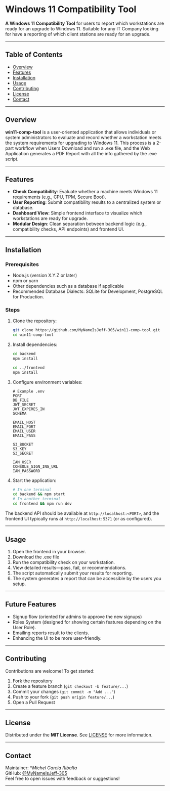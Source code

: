# Windows 11 Compatibility Tool

**A Windows 11 Compatibility Tool** for users to report which workstations are ready for an upgrade to Windows 11. Suitable for any IT Company looking for have a reporting of which client stations are ready for an upgrade.

---

## Table of Contents

- [Overview](#overview)  
- [Features](#features)  
- [Installation](#installation)  
- [Usage](#usage)  
- [Contributing](#contributing)  
- [License](#license)  
- [Contact](#contact)

---

## Overview

**win11-comp-tool** is a user-oriented application that allows individuals or system administrators to evaluate and record whether a workstation meets the system requirements for upgrading to Windows 11. This process is a 2-part workflow when Users Download and run a .exe file, and the Web Application  generates a PDF Report with all the info gathered by the .exe script.

---

## Features

- **Check Compatibility**: Evaluate whether a machine meets Windows 11 requirements (e.g., CPU, TPM, Secure Boot).  
- **User Reporting**: Submit compatibility results to a centralized system or database.  
- **Dashboard View**: Simple frontend interface to visualize which workstations are ready for upgrade.  
- **Modular Design**: Clean separation between backend logic (e.g., compatibility checks, API endpoints) and frontend UI.

---

## Installation

### Prerequisites

- Node.js (version X.Y.Z or later)  
- npm or yarn  
- Other dependencies such as a database if applicable
- Recommended Database Dialects: SQLite for Development, PostgreSQL for Production.

### Steps

1. Clone the repository:
    ```sh
    git clone https://github.com/MyNameIsJeff-305/win11-comp-tool.git
    cd win11-comp-tool
    ```

2. Install dependencies:
    ```sh
    cd backend
    npm install

    cd ../frontend
    npm install
    ```

3. Configure environment variables:
    ```env
    # Example .env
    PORT
    DB_FILE
    JWT_SECRET
    JWT_EXPIRES_IN
    SCHEMA

    EMAIL_HOST
    EMAIL_PORT
    EMAIL_USER
    EMAIL_PASS

    S3_BUCKET
    S3_KEY
    S3_SECRET

    IAM_USER
    CONSOLE_SIGN_ING_URL
    IAM_PASSWORD
    ```

4. Start the application:
    ```sh
    # In one terminal
    cd backend && npm start
    # In another terminal
    cd frontend && npm run dev
    ```

The backend API should be available at `http://localhost:<PORT>`, and the frontend UI typically runs at `http://localhost:5371` (or as configured).

---

## Usage

1. Open the frontend in your browser. 
2. Download the .exe file 
3. Run the compatibility check on your workstation.  
4. View detailed results—pass, fail, or recommendations.  
5. The script automatically submit your results for reporting.
6. The system generates a report that can be accessible by the users you setup.


---

## Future Features

- Signup flow (oriented for admins to approve the new signups)
- Roles System (designed for showing certain features depending on the User Role).
- Emailing reports result to the clients.
- Enhancing the UI to be more user-friendly.

---

## Contributing

Contributions are welcome! To get started:

1. Fork the repository  
2. Create a feature branch (`git checkout -b feature/...`)  
3. Commit your changes (`git commit -m "Add ..."`)  
4. Push to your fork (`git push origin feature/...`)  
5. Open a Pull Request


---

## License

Distributed under the **MIT License**. See [LICENSE](./LICENSE) for more information.

---

## Contact

Maintainer: **Michel Garcia Ribalta*  
GitHub: [@MyNameIsJeff-305](https://github.com/MyNameIsJeff-305)  
Feel free to open issues with feedback or suggestions!

---

